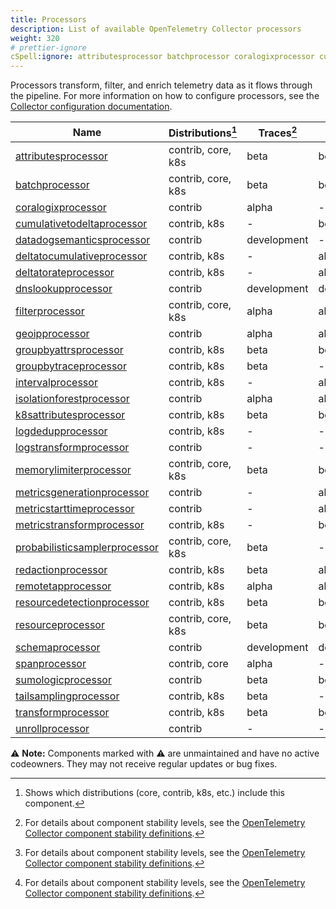 ```yaml
---
title: Processors
description: List of available OpenTelemetry Collector processors
weight: 320
# prettier-ignore
cSpell:ignore: attributesprocessor batchprocessor coralogixprocessor cumulativetodeltaprocessor datadogsemanticsprocessor deltatocumulativeprocessor deltatorateprocessor dnslookupprocessor filterprocessor geoipprocessor groupbyattrsprocessor groupbytraceprocessor intervalprocessor isolationforestprocessor logdedupprocessor logstransformprocessor memorylimiterprocessor metricsgenerationprocessor metricstarttimeprocessor metricstransformprocessor probabilisticsamplerprocessor redactionprocessor remotetapprocessor resourcedetectionprocessor resourceprocessor sattributesprocessor schemaprocessor spanprocessor sumologicprocessor tailsamplingprocessor transformprocessor unrollprocessor xprocessor
---
```


Processors transform, filter, and enrich telemetry data as it flows through the
pipeline. For more information on how to configure processors, see the
[Collector configuration documentation](/docs/collector/configuration/#processors).

<!-- BEGIN GENERATED: processor-table -->

| Name                                                                                                                                                 | Distributions[^1]  | Traces[^2]  | Metrics[^2] | Logs[^2]    |
| ---------------------------------------------------------------------------------------------------------------------------------------------------- | ------------------ | ----------- | ----------- | ----------- |
| [attributesprocessor](https://github.com/open-telemetry/opentelemetry-collector-contrib/tree/main/processor/attributesprocessor)                     | contrib, core, k8s | beta        | beta        | beta        |
| [batchprocessor](https://github.com/open-telemetry/opentelemetry-collector/tree/main/processor/batchprocessor)                                       | contrib, core, k8s | beta        | beta        | beta        |
| [coralogixprocessor](https://github.com/open-telemetry/opentelemetry-collector-contrib/tree/main/processor/coralogixprocessor)                       | contrib            | alpha       | -           | -           |
| [cumulativetodeltaprocessor](https://github.com/open-telemetry/opentelemetry-collector-contrib/tree/main/processor/cumulativetodeltaprocessor)       | contrib, k8s       | -           | beta        | -           |
| [datadogsemanticsprocessor](https://github.com/open-telemetry/opentelemetry-collector-contrib/tree/main/processor/datadogsemanticsprocessor)         | contrib            | development | -           | -           |
| [deltatocumulativeprocessor](https://github.com/open-telemetry/opentelemetry-collector-contrib/tree/main/processor/deltatocumulativeprocessor)       | contrib, k8s       | -           | alpha       | -           |
| [deltatorateprocessor](https://github.com/open-telemetry/opentelemetry-collector-contrib/tree/main/processor/deltatorateprocessor)                   | contrib, k8s       | -           | alpha       | -           |
| [dnslookupprocessor](https://github.com/open-telemetry/opentelemetry-collector-contrib/tree/main/processor/dnslookupprocessor)                       | contrib            | development | development | development |
| [filterprocessor](https://github.com/open-telemetry/opentelemetry-collector-contrib/tree/main/processor/filterprocessor)                             | contrib, core, k8s | alpha       | alpha       | alpha       |
| [geoipprocessor](https://github.com/open-telemetry/opentelemetry-collector-contrib/tree/main/processor/geoipprocessor)                               | contrib            | alpha       | alpha       | alpha       |
| [groupbyattrsprocessor](https://github.com/open-telemetry/opentelemetry-collector-contrib/tree/main/processor/groupbyattrsprocessor)                 | contrib, k8s       | beta        | beta        | beta        |
| [groupbytraceprocessor](https://github.com/open-telemetry/opentelemetry-collector-contrib/tree/main/processor/groupbytraceprocessor)                 | contrib, k8s       | beta        | -           | -           |
| [intervalprocessor](https://github.com/open-telemetry/opentelemetry-collector-contrib/tree/main/processor/intervalprocessor)                         | contrib, k8s       | -           | alpha       | -           |
| [isolationforestprocessor](https://github.com/open-telemetry/opentelemetry-collector-contrib/tree/main/processor/isolationforestprocessor)           | contrib            | alpha       | alpha       | alpha       |
| [k8sattributesprocessor](https://github.com/open-telemetry/opentelemetry-collector-contrib/tree/main/processor/k8sattributesprocessor)               | contrib, k8s       | beta        | beta        | beta        |
| [logdedupprocessor](https://github.com/open-telemetry/opentelemetry-collector-contrib/tree/main/processor/logdedupprocessor)                         | contrib, k8s       | -           | -           | alpha       |
| [logstransformprocessor](https://github.com/open-telemetry/opentelemetry-collector-contrib/tree/main/processor/logstransformprocessor)               | contrib            | -           | -           | development |
| [memorylimiterprocessor](https://github.com/open-telemetry/opentelemetry-collector/tree/main/processor/memorylimiterprocessor)                       | contrib, core, k8s | beta        | beta        | beta        |
| [metricsgenerationprocessor](https://github.com/open-telemetry/opentelemetry-collector-contrib/tree/main/processor/metricsgenerationprocessor)       | contrib            | -           | alpha       | -           |
| [metricstarttimeprocessor](https://github.com/open-telemetry/opentelemetry-collector-contrib/tree/main/processor/metricstarttimeprocessor)           | contrib            | -           | alpha       | -           |
| [metricstransformprocessor](https://github.com/open-telemetry/opentelemetry-collector-contrib/tree/main/processor/metricstransformprocessor)         | contrib, k8s       | -           | beta        | -           |
| [probabilisticsamplerprocessor](https://github.com/open-telemetry/opentelemetry-collector-contrib/tree/main/processor/probabilisticsamplerprocessor) | contrib, core, k8s | beta        | -           | alpha       |
| [redactionprocessor](https://github.com/open-telemetry/opentelemetry-collector-contrib/tree/main/processor/redactionprocessor)                       | contrib, k8s       | beta        | alpha       | alpha       |
| [remotetapprocessor](https://github.com/open-telemetry/opentelemetry-collector-contrib/tree/main/processor/remotetapprocessor)                       | contrib, k8s       | alpha       | alpha       | alpha       |
| [resourcedetectionprocessor](https://github.com/open-telemetry/opentelemetry-collector-contrib/tree/main/processor/resourcedetectionprocessor)       | contrib, k8s       | beta        | beta        | beta        |
| [resourceprocessor](https://github.com/open-telemetry/opentelemetry-collector-contrib/tree/main/processor/resourceprocessor)                         | contrib, core, k8s | beta        | beta        | beta        |
| [schemaprocessor](https://github.com/open-telemetry/opentelemetry-collector-contrib/tree/main/processor/schemaprocessor)                             | contrib            | development | development | development |
| [spanprocessor](https://github.com/open-telemetry/opentelemetry-collector-contrib/tree/main/processor/spanprocessor)                                 | contrib, core      | alpha       | -           | -           |
| [sumologicprocessor](https://github.com/open-telemetry/opentelemetry-collector-contrib/tree/main/processor/sumologicprocessor)                       | contrib            | beta        | beta        | beta        |
| [tailsamplingprocessor](https://github.com/open-telemetry/opentelemetry-collector-contrib/tree/main/processor/tailsamplingprocessor)                 | contrib, k8s       | beta        | -           | -           |
| [transformprocessor](https://github.com/open-telemetry/opentelemetry-collector-contrib/tree/main/processor/transformprocessor)                       | contrib, k8s       | beta        | beta        | beta        |
| [unrollprocessor](https://github.com/open-telemetry/opentelemetry-collector-contrib/tree/main/processor/unrollprocessor)                             | contrib            | -           | -           | alpha       |

⚠️ **Note:** Components marked with ⚠️ are unmaintained and have no active
codeowners. They may not receive regular updates or bug fixes.

[^1]:
    Shows which distributions (core, contrib, k8s, etc.) include this component.

[^2]:
    For details about component stability levels, see the
    [OpenTelemetry Collector component stability definitions](https://github.com/open-telemetry/opentelemetry-collector/blob/main/docs/component-stability.md).

<!-- END GENERATED: processor-table -->
